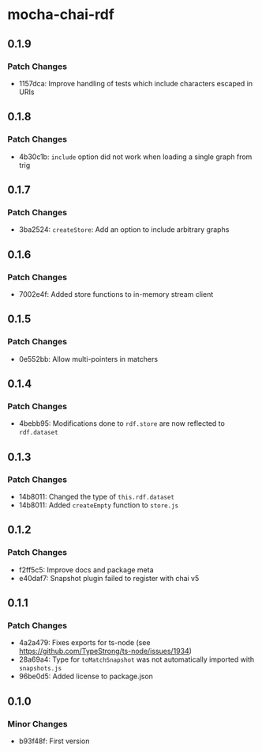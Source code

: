 # mocha-chai-rdf

## 0.1.9

### Patch Changes

- 1157dca: Improve handling of tests which include characters escaped in URIs

## 0.1.8

### Patch Changes

- 4b30c1b: `include` option did not work when loading a single graph from trig

## 0.1.7

### Patch Changes

- 3ba2524: `createStore`: Add an option to include arbitrary graphs

## 0.1.6

### Patch Changes

- 7002e4f: Added store functions to in-memory stream client

## 0.1.5

### Patch Changes

- 0e552bb: Allow multi-pointers in matchers

## 0.1.4

### Patch Changes

- 4bebb95: Modifications done to `rdf.store` are now reflected to `rdf.dataset`

## 0.1.3

### Patch Changes

- 14b8011: Changed the type of `this.rdf.dataset`
- 14b8011: Added `createEmpty` function to `store.js`

## 0.1.2

### Patch Changes

- f2ff5c5: Improve docs and package meta
- e40daf7: Snapshot plugin failed to register with chai v5

## 0.1.1

### Patch Changes

- 4a2a479: Fixes exports for ts-node (see https://github.com/TypeStrong/ts-node/issues/1934)
- 28a69a4: Type for `toMatchSnapshot` was not automatically imported with `snapshots.js`
- 96be0d5: Added license to package.json

## 0.1.0

### Minor Changes

- b93f48f: First version
